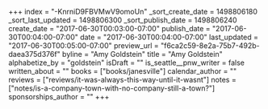+++
index = "-KnrniD9FBVMwV9omoUn"
_sort_create_date = 1498806180
_sort_last_updated = 1498806300
_sort_publish_date = 1498806240
create_date = "2017-06-30T00:03:00-07:00"
publish_date = "2017-06-30T00:04:00-07:00"
date = "2017-06-30T00:04:00-07:00"
last_updated = "2017-06-30T00:05:00-07:00"
preview_url = "f6ca2c59-8e2a-75b7-492b-daea375d376f"
byline = "Amy Goldstein"
title = "Amy Goldstein"
alphabetize_by = "goldstein"
isDraft = ""
is_seattle__pnw_writer = false
written_about = ""
books = ["books/janesville"]
calendar_author = ""
reviews = ["reviews/it-was-always-this-way-until-it-wasnt"]
notes = ["notes/is-a-company-town-with-no-company-still-a-town?"]
sponsorships_author = ""
+++
